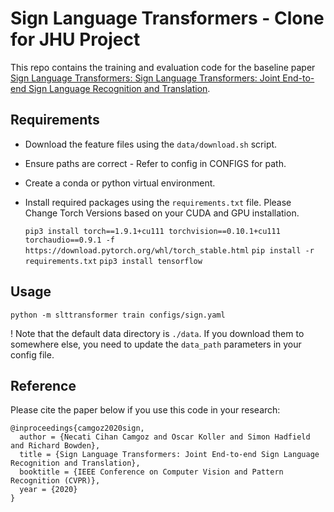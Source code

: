 # Sign Language Transformers - Clone for JHU Project

This repo contains the training and evaluation code for the baseline paper [Sign Language Transformers: Sign Language Transformers: Joint End-to-end Sign Language Recognition and Translation](https://www.cihancamgoz.com/pub/camgoz2020cvpr.pdf). 
 
## Requirements
* Download the feature files using the `data/download.sh` script.

* Ensure paths are correct - Refer to config in CONFIGS for path.

* Create a conda or python virtual environment.

* Install required packages using the `requirements.txt` file. Please Change Torch Versions based on your CUDA and GPU installation.

    `pip3 install torch==1.9.1+cu111 torchvision==0.10.1+cu111 torchaudio==0.9.1 -f https://download.pytorch.org/whl/torch_stable.html`
    `pip install -r requirements.txt`
    `pip3 install tensorflow`

## Usage

  `python -m slttransformer train configs/sign.yaml` 

! Note that the default data directory is `./data`. If you download them to somewhere else, you need to update the `data_path` parameters in your config file. 

## Reference

Please cite the paper below if you use this code in your research:

    @inproceedings{camgoz2020sign,
      author = {Necati Cihan Camgoz and Oscar Koller and Simon Hadfield and Richard Bowden},
      title = {Sign Language Transformers: Joint End-to-end Sign Language Recognition and Translation},
      booktitle = {IEEE Conference on Computer Vision and Pattern Recognition (CVPR)},
      year = {2020}
    }